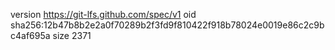 version https://git-lfs.github.com/spec/v1
oid sha256:12b47b8b2e2a0f70289b2f3fd9f810422f918b78024e0019e86c2c9bc4af695a
size 2371
